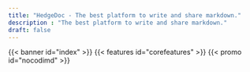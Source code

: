 ```yaml
---
title: "HedgeDoc - The best platform to write and share markdown."
description : "The best platform to write and share markdown."
draft: false
---
```


{{< banner id="index" >}}
{{< features id="corefeatures" >}}
{{< promo id="nocodimd" >}}